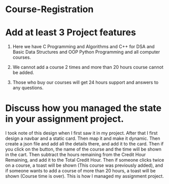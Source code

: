 # Course-Registration

# Add at least 3 Project features

1. Here we have C Programming and Algorithms and C++ for DSA and Basic Data Structures and OOP Python Programming and all computer courses.

2. We cannot add a course 2 times and more than 20 hours course cannot be added.

3. Those who buy our courses will get 24 hours support and answers to any questions.

# Discuss how you managed the state in your assignment project.


I took note of this design when I first saw it in my project. After that I first design a navbar and a static card. Then map it and make it dynamic. Then create a json file and add all the details there, and add it to the card. Then if you click on the button, the name of the course and the time will be shown in the cart. Then subtract the hours remaining from the Credit Hour Remaining, and add it to the Total Credit Hour. Then if someone clicks twice on a course, a toast will be shown (This course was previously added), and if someone wants to add a course of more than 20 hours, a toast will be shown (Course time is over). This is how I managed my assignment project.